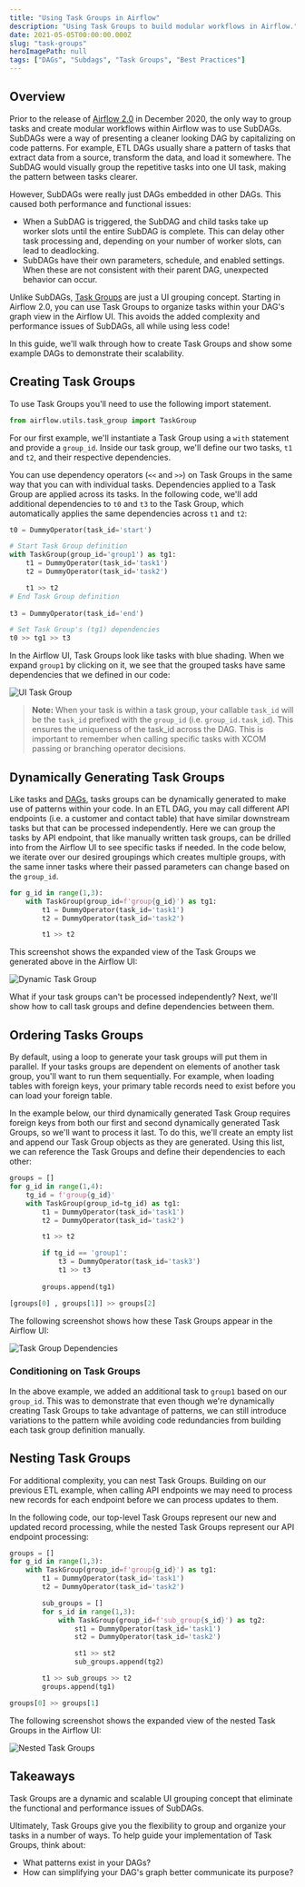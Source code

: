 ```yaml
---
title: "Using Task Groups in Airflow"
description: "Using Task Groups to build modular workflows in Airflow."
date: 2021-05-05T00:00:00.000Z
slug: "task-groups"
heroImagePath: null
tags: ["DAGs", "Subdags", "Task Groups", "Best Practices"]
---
```


## Overview

Prior to the release of [Airflow 2.0](https://www.astronomer.io/blog/introducing-airflow-2-0) in December 2020, the only way to group tasks and create modular workflows within Airflow was to use SubDAGs. SubDAGs were a way of presenting a cleaner looking DAG by capitalizing on code patterns. For example, ETL DAGs usually share a pattern of tasks that extract data from a source, transform the data, and load it somewhere. The SubDAG would visually group the repetitive tasks into one UI task, making the pattern between tasks clearer.

However, SubDAGs were really just DAGs embedded in other DAGs. This caused both performance and functional issues:

- When a SubDAG is triggered, the SubDAG and child tasks take up worker slots until the entire SubDAG is complete. This can delay other task processing and, depending on your number of worker slots, can lead to deadlocking.
- SubDAGs have their own parameters, schedule, and enabled settings. When these are not consistent with their parent DAG, unexpected behavior can occur.

Unlike SubDAGs, [Task Groups](https://airflow.apache.org/docs/apache-airflow/stable/concepts.html#taskgroup) are just a UI grouping concept. Starting in Airflow 2.0, you can use Task Groups to organize tasks within your DAG's graph view in the Airflow UI. This avoids the added complexity and performance issues of SubDAGs, all while using less code!

In this guide, we'll walk through how to create Task Groups and show some example DAGs to demonstrate their scalability.

## Creating Task Groups

To use Task Groups you'll need to use the following import statement.

```python 
from airflow.utils.task_group import TaskGroup
```


For our first example, we'll instantiate a Task Group using a `with` statement and provide a `group_id`. Inside our task group, we'll define our two tasks, `t1` and `t2`, and their respective dependencies. 

You can use dependency operators (`<<` and `>>`) on Task Groups in the same way that you can with individual tasks. Dependencies applied to a Task Group are applied across its tasks. In the following code, we'll add additional dependencies to `t0` and `t3` to the Task Group, which automatically applies the same dependencies across `t1` and `t2`:  

```python
t0 = DummyOperator(task_id='start')

# Start Task Group definition
with TaskGroup(group_id='group1') as tg1:
    t1 = DummyOperator(task_id='task1')
    t2 = DummyOperator(task_id='task2')

    t1 >> t2
# End Task Group definition
    
t3 = DummyOperator(task_id='end')

# Set Task Group's (tg1) dependencies
t0 >> tg1 >> t3
```

In the Airflow UI, Task Groups look like tasks with blue shading. When we expand `group1` by clicking on it, we see that the grouped tasks have same dependencies that we defined in our code:

![UI Task Group](https://assets2.astronomer.io/main/guides/task-groups/task_groups_ui.gif)

> **Note:** When your task is within a task group, your callable `task_id` will be the `task_id` prefixed with the `group_id` (i.e. `group_id.task_id`). This ensures the uniqueness of the task_id across the DAG. This is important to remember when calling specific tasks with XCOM passing or branching operator decisions.

## Dynamically Generating Task Groups

Like tasks and [DAGs](https://www.astronomer.io/guides/dynamically-generating-dags), tasks groups can be dynamically generated to make use of patterns within your code. In an ETL DAG, you may call different API endpoints (i.e. a customer and contact table) that have similar downstream tasks but that can be processed independently. Here we can group the tasks by API endpoint, that like manually written task groups, can be drilled into from the Airflow UI to see specific tasks if needed. In the code below, we iterate over our desired groupings which creates multiple groups, with the same inner tasks where their passed parameters can change based on the `group_id`.

```python
for g_id in range(1,3):
    with TaskGroup(group_id=f'group{g_id}') as tg1:
        t1 = DummyOperator(task_id='task1')
        t2 = DummyOperator(task_id='task2')

        t1 >> t2
```

This screenshot shows the expanded view of the Task Groups we generated above in the Airflow UI:

![Dynamic Task Group](https://assets2.astronomer.io/main/guides/task-groups/dynamic_task_groups.png)

What if your task groups can't be processed independently? Next, we'll show how to call task groups and define dependencies between them.

## Ordering Tasks Groups

By default, using a loop to generate your task groups will put them in parallel. If your tasks groups are dependent on elements of another task group, you'll want to run them sequentially. For example, when loading tables with foreign keys, your primary table records need to exist before you can load your foreign table.

In the example below, our third dynamically generated Task Group requires foreign keys from both our first and second dynamically generated Task Groups, so we'll want to process it last. To do this, we'll create an empty list and append our Task Group objects as they are generated. Using this list, we can reference the Task Groups and define their dependencies to each other:

```python
groups = []
for g_id in range(1,4):
    tg_id = f'group{g_id}'
    with TaskGroup(group_id=tg_id) as tg1:
        t1 = DummyOperator(task_id='task1')
        t2 = DummyOperator(task_id='task2')

        t1 >> t2

        if tg_id == 'group1':
            t3 = DummyOperator(task_id='task3')
            t1 >> t3
                
        groups.append(tg1)

[groups[0] , groups[1]] >> groups[2]
```

The following screenshot shows how these Task Groups appear in the Airflow UI:

![Task Group Dependencies](https://assets2.astronomer.io/main/guides/task-groups/task_group_dependencies.png)

### Conditioning on Task Groups

In the above example, we added an additional task to `group1` based on our `group_id`. This was to demonstrate that even though we're dynamically creating Task Groups to take advantage of patterns, we can still introduce variations to the pattern while avoiding code redundancies from building each task group definition manually.

## Nesting Task Groups

For additional complexity, you can nest Task Groups. Building on our previous ETL example, when calling API endpoints we may need to process new records for each endpoint before we can process updates to them.

In the following code, our top-level Task Groups represent our new and updated record processing, while the nested Task Groups represent our API endpoint processing:

```python
groups = []
for g_id in range(1,3):
    with TaskGroup(group_id=f'group{g_id}') as tg1:
        t1 = DummyOperator(task_id='task1')
        t2 = DummyOperator(task_id='task2')

        sub_groups = []
        for s_id in range(1,3):
            with TaskGroup(group_id=f'sub_group{s_id}') as tg2:
                st1 = DummyOperator(task_id='task1')
                st2 = DummyOperator(task_id='task2')

                st1 >> st2
                sub_groups.append(tg2)

        t1 >> sub_groups >> t2
        groups.append(tg1)

groups[0] >> groups[1]
```

The following screenshot shows the expanded view of the nested Task Groups in the Airflow UI:

![Nested Task Groups](https://assets2.astronomer.io/main/guides/task-groups/nested_task_groups.png)

## Takeaways

Task Groups are a dynamic and scalable UI grouping concept that eliminate the functional and performance issues of SubDAGs. 

Ultimately, Task Groups give you the flexibility to group and organize your tasks in a number of ways. To help guide your implementation of Task Groups, think about:

- What patterns exist in your DAGs?
- How can simplifying your DAG's graph better communicate its purpose?

